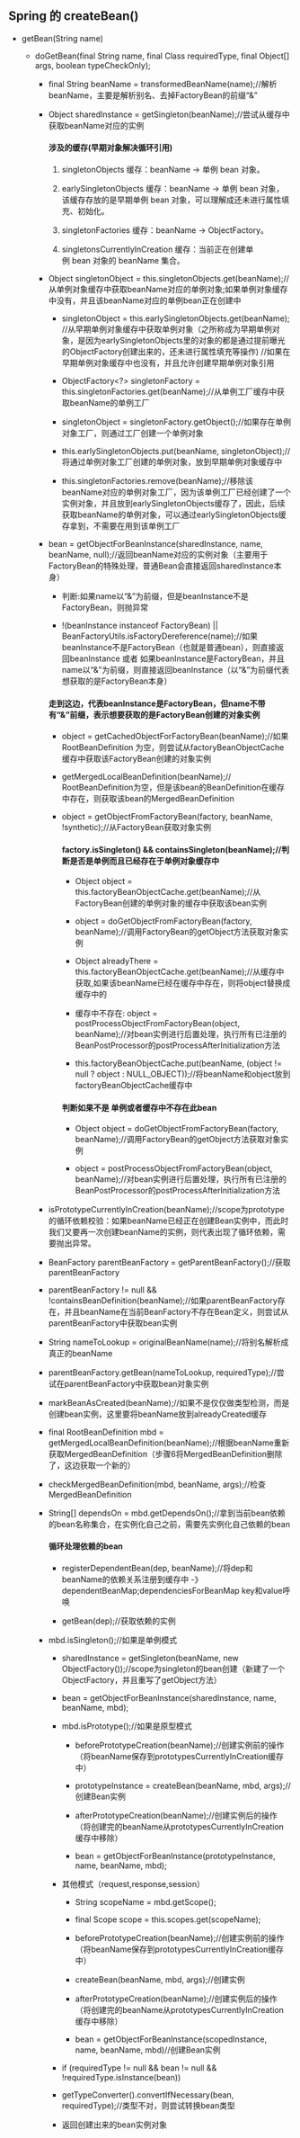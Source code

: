## Spring 的 createBean()

-  getBean(String name) 

   - doGetBean(final String name, final Class<T> requiredType, final Object[] args, boolean typeCheckOnly);
   
     - final String beanName = transformedBeanName(name);//解析beanName，主要是解析别名、去掉FactoryBean的前缀“&”
     
     - Object sharedInstance = getSingleton(beanName);//尝试从缓存中获取beanName对应的实例
     
       #### 涉及的缓存(早期对象解决循环引用)
       
         1. singletonObjects 缓存：beanName -> 单例 bean 对象。
       
         2. earlySingletonObjects 缓存：beanName -> 单例 bean 对象，该缓存存放的是早期单例 bean 对象，可以理解成还未进行属性填充、初始化。
       
         3. singletonFactories 缓存：beanName -> ObjectFactory。
       
         4. singletonsCurrentlyInCreation 缓存：当前正在创建单例 bean 对象的 beanName 集合。
                
     - Object singletonObject = this.singletonObjects.get(beanName);//从单例对象缓存中获取beanName对应的单例对象;如果单例对象缓存中没有，并且该beanName对应的单例bean正在创建中
       
       - singletonObject = this.earlySingletonObjects.get(beanName);
       //从早期单例对象缓存中获取单例对象（之所称成为早期单例对象，是因为earlySingletonObjects里的对象的都是通过提前曝光的ObjectFactory创建出来的，还未进行属性填充等操作)
       //如果在早期单例对象缓存中也没有，并且允许创建早期单例对象引用
       
       - ObjectFactory<?> singletonFactory = this.singletonFactories.get(beanName);//从单例工厂缓存中获取beanName的单例工厂
       
       - singletonObject = singletonFactory.getObject();//如果存在单例对象工厂，则通过工厂创建一个单例对象
       
       - this.earlySingletonObjects.put(beanName, singletonObject);//将通过单例对象工厂创建的单例对象，放到早期单例对象缓存中
       
       - this.singletonFactories.remove(beanName);//移除该beanName对应的单例对象工厂，因为该单例工厂已经创建了一个实例对象，并且放到earlySingletonObjects缓存了，因此，后续获取beanName的单例对象，可以通过earlySingletonObjects缓存拿到，不需要在用到该单例工厂
       
     - bean = getObjectForBeanInstance(sharedInstance, name, beanName, null);//返回beanName对应的实例对象（主要用于FactoryBean的特殊处理，普通Bean会直接返回sharedInstance本身）
     
       - 判断:如果name以“&”为前缀，但是beanInstance不是FactoryBean，则抛异常
       
       - !(beanInstance instanceof FactoryBean) || BeanFactoryUtils.isFactoryDereference(name);//如果beanInstance不是FactoryBean（也就是普通bean），则直接返回beanInstance 或者 如果beanInstance是FactoryBean，并且name以“&”为前缀，则直接返回beanInstance（以“&”为前缀代表想获取的是FactoryBean本身）
       
       #### 走到这边，代表beanInstance是FactoryBean，但name不带有“&”前缀，表示想要获取的是FactoryBean创建的对象实例
       
       - object = getCachedObjectForFactoryBean(beanName);//如果 RootBeanDefinition 为空，则尝试从factoryBeanObjectCache缓存中获取该FactoryBean创建的对象实例
       
       - getMergedLocalBeanDefinition(beanName);// RootBeanDefinition为空，但是该bean的BeanDefinition在缓存中存在，则获取该bean的MergedBeanDefinition
       
       - object = getObjectFromFactoryBean(factory, beanName, !synthetic);//从FactoryBean获取对象实例
       
         #### factory.isSingleton() && containsSingleton(beanName);//判断是否是单例而且已经存在于单例对象缓存中
         
         - Object object = this.factoryBeanObjectCache.get(beanName);//从FactoryBean创建的单例对象的缓存中获取该bean实例
         
         - object = doGetObjectFromFactoryBean(factory, beanName);//调用FactoryBean的getObject方法获取对象实例
         
         - Object alreadyThere = this.factoryBeanObjectCache.get(beanName);//从缓存中获取,如果该beanName已经在缓存中存在，则将object替换成缓存中的
         
         - 缓存中不存在: object = postProcessObjectFromFactoryBean(object, beanName);//对bean实例进行后置处理，执行所有已注册的BeanPostProcessor的postProcessAfterInitialization方法
         
         - this.factoryBeanObjectCache.put(beanName, (object != null ? object : NULL_OBJECT));//将beanName和object放到factoryBeanObjectCache缓存中
         
         #### 判断如果不是 单例或者缓存中不存在此bean
         
         - 	Object object = doGetObjectFromFactoryBean(factory, beanName);//调用FactoryBean的getObject方法获取对象实例
         
         -  object = postProcessObjectFromFactoryBean(object, beanName);//对bean实例进行后置处理，执行所有已注册的BeanPostProcessor的postProcessAfterInitialization方法
       
     - isPrototypeCurrentlyInCreation(beanName);//scope为prototype的循环依赖校验：如果beanName已经正在创建Bean实例中，而此时我们又要再一次创建beanName的实例，则代表出现了循环依赖，需要抛出异常。
     
     - BeanFactory parentBeanFactory = getParentBeanFactory();//获取parentBeanFactory
     
     - parentBeanFactory != null && !containsBeanDefinition(beanName);//如果parentBeanFactory存在，并且beanName在当前BeanFactory不存在Bean定义，则尝试从parentBeanFactory中获取bean实例
     
     - String nameToLookup = originalBeanName(name);//将别名解析成真正的beanName
     
     - parentBeanFactory.getBean(nameToLookup, requiredType);//尝试在parentBeanFactory中获取bean对象实例
     
     - markBeanAsCreated(beanName);//如果不是仅仅做类型检测，而是创建bean实例，这里要将beanName放到alreadyCreated缓存
     
     - final RootBeanDefinition mbd = getMergedLocalBeanDefinition(beanName);//根据beanName重新获取MergedBeanDefinition（步骤6将MergedBeanDefinition删除了，这边获取一个新的）
     
     - checkMergedBeanDefinition(mbd, beanName, args);//检查MergedBeanDefinition
     
     - String[] dependsOn = mbd.getDependsOn();//拿到当前bean依赖的bean名称集合，在实例化自己之前，需要先实例化自己依赖的bean
     
       #### 循环处理依赖的bean
       
       - registerDependentBean(dep, beanName);//将dep和beanName的依赖关系注册到缓存中 -》 dependentBeanMap;dependenciesForBeanMap key和value呼唤
       
       - getBean(dep);//获取依赖的实例
       
     - mbd.isSingleton();//如果是单例模式
     
       -  sharedInstance = getSingleton(beanName, new ObjectFactory<Object>());//scope为singleton的bean创建（新建了一个ObjectFactory，并且重写了getObject方法）
       
       -  bean = getObjectForBeanInstance(sharedInstance, name, beanName, mbd);
       
     - mbd.isPrototype();//如果是原型模式
     
       - beforePrototypeCreation(beanName);//创建实例前的操作（将beanName保存到prototypesCurrentlyInCreation缓存中）
      
       - prototypeInstance = createBean(beanName, mbd, args);//创建Bean实例
      
       - afterPrototypeCreation(beanName);//创建实例后的操作（将创建完的beanName从prototypesCurrentlyInCreation缓存中移除）
      
       - bean = getObjectForBeanInstance(prototypeInstance, name, beanName, mbd);
     
     - 其他模式（request,response,session）
     
       - String scopeName = mbd.getScope();
       
       - final Scope scope = this.scopes.get(scopeName);
       
       - beforePrototypeCreation(beanName);//创建实例前的操作（将beanName保存到prototypesCurrentlyInCreation缓存中）
       
       - createBean(beanName, mbd, args);//创建实例
       
       -  afterPrototypeCreation(beanName);//创建实例后的操作（将创建完的beanName从prototypesCurrentlyInCreation缓存中移除）
       
       -  bean = getObjectForBeanInstance(scopedInstance, name, beanName, mbd)//创建Bean实例
       
     - if (requiredType != null && bean != null && !requiredType.isInstance(bean))
     
     - getTypeConverter().convertIfNecessary(bean, requiredType);//类型不对，则尝试转换bean类型
     
     - 返回创建出来的bean实例对象
















  



       
       




